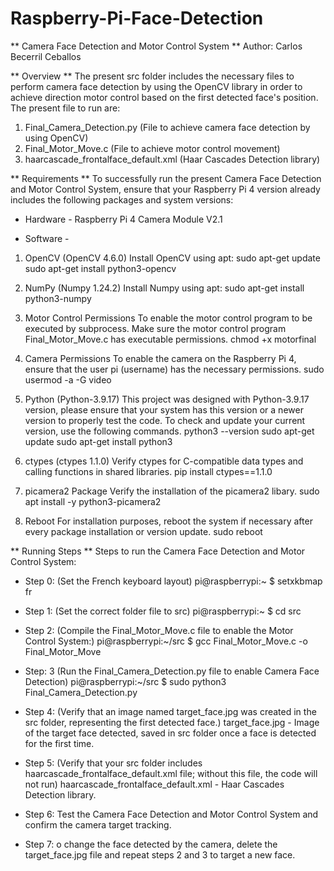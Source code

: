 # Raspberry-Pi-Face-Detection
** Camera Face Detection and Motor Control System **
	Author: Carlos Becerril Ceballos

** Overview **
The present src folder includes the necessary files to perform camera face detection by using the OpenCV library in order to achieve direction motor control based on the first detected face's position.
The present file to run are: 
1. Final_Camera_Detection.py (File to achieve camera face detection by using OpenCV)
2. Final_Motor_Move.c (File to achieve motor control movement)
3. haarcascade_frontalface_default.xml (Haar Cascades Detection library)

** Requirements **
To successfully run the present Camera Face Detection and Motor Control System, ensure that your Raspberry Pi 4 version already includes the following packages and system versions:

- Hardware - 
Raspberry Pi 4
Camera Module V2.1 

- Software -
1. OpenCV (OpenCV 4.6.0)
Install OpenCV using apt:
	sudo apt-get update
	sudo apt-get install python3-opencv

2. NumPy (Numpy 1.24.2)
Install Numpy using apt:
	sudo apt-get install python3-numpy

3. Motor Control Permissions
To enable the motor control program to be executed by subprocess. Make sure the motor control program Final_Motor_Move.c has executable permissions.
	chmod +x motorfinal

4. Camera Permissions
To enable the camera on the Raspberry Pi 4, ensure that the user pi (username) has the necessary permissions.
	sudo usermod -a -G video <username>

5. Python (Python-3.9.17)
This project was designed with Python-3.9.17 version, please ensure that your system has this version or a newer version to properly test the code.
To check and update your current version, use the following commands.
	python3 --version
	sudo apt-get update
	sudo apt-get install python3

6. ctypes (ctypes 1.1.0)
Verify ctypes for C-compatible data types and calling functions in shared libraries.
	pip install ctypes==1.1.0

7. picamera2 Package
Verify the installation of the picamera2 libary.
	sudo apt install -y python3-picamera2

8. Reboot
For installation purposes, reboot the system if necessary after every package installation or version update.
	sudo reboot

** Running Steps **
Steps to run the Camera Face Detection and Motor Control System:
- Step 0: (Set the French keyboard layout)
	pi@raspberrypi:~ $ setxkbmap fr

- Step 1: (Set the correct folder file to src)
	pi@raspberrypi:~ $ cd src

- Step 2: (Compile the Final_Motor_Move.c file to enable the Motor Control System:)
	pi@raspberrypi:~/src $ gcc Final_Motor_Move.c -o Final_Motor_Move

- Step: 3 (Run the Final_Camera_Detection.py file to enable Camera Face Detection)
	pi@raspberrypi:~/src $ sudo python3 Final_Camera_Detection.py

- Step 4: (Verify that an image named target_face.jpg was created in the src folder, representing the first detected face.)
target_face.jpg  - Image of the target face detected, saved in src folder once a face is detected for the first time.

- Step 5: (Verify that your src folder includes haarcascade_frontalface_default.xml file; without this file, the code will not run)
haarcascade_frontalface_default.xml - Haar Cascades Detection library.

- Step 6: Test the Camera Face Detection and Motor Control System and confirm the camera target tracking.

- Step 7: o change the face detected by the camera, delete the target_face.jpg file and repeat steps 2 and 3 to target a new face.
